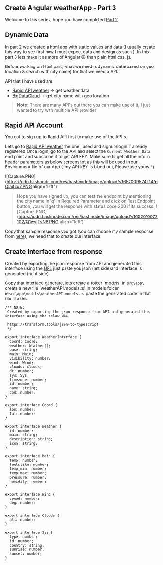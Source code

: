 ## Create Angular weatherApp - Part 3

Welcome to this series, hope you have completed [Part 2](https://shijoshaji.hashnode.dev/create-angular-weatherapp-part-2)

## Dynamic Data
In part 2 we created a html app with static values and data (I usually create this way to see first how I must expect data and design as such ). In this part 3 lets make it as more of Angular 😜 than plain html css, js.

Before working on Html part, what we need is dynamic data(based on geo location & search with city name) for that we need a API.

API that I have used are:
- [Rapid API weather](https://rapidapi.com/community/api/open-weather-map) -> get weather data
- [BigDataCloud](https://www.bigdatacloud.com/blog/convert-getcurrentposition-free-reversegeocoding-api) -> get city name with geo location
> **Note:** There are many API's out there you can make use of it, I just wanted to try with multiple API provider

## Rapid API Account
You got to sign up to Rapid API first to make use of the API's.

Lets go to [Rapid API weather](https://rapidapi.com/community/api/open-weather-map) the one I used and signup/login if already registered
Once login, go to the API and select the `Current Weather Data` end point and subscribe it to get API KEY.
Make sure to get all the info in header parameters as below screenshot as this will be used in our Environment file of our App (*my API KEY is blued out, Please use yours *)

![Capture.PNG](https://cdn.hashnode.com/res/hashnode/image/upload/v1652009574214/pQlaif3u7.PNG align="left")

> Hope you have signed up, you can test the endpoint by mentioning the city name in 'q' in Required Parameter and click on Test Endpoint button, you will get the response with status code 200 if its success.
![Capture.PNG](https://cdn.hashnode.com/res/hashnode/image/upload/v1652010072102/Q1wyjTvN8.PNG align="left")

Copy that sample response you got (you can choose my sample response from [here](https://github.com/shijoshaji/weatherApp/blob/main/src/app/services/sampleResponse.json)), we need that to create our Interface

## Create Interface from response
Created by exporting the json response from API and generated this interface using the [URL]( https://transform.tools/json-to-typescript) just paste you json (left side)and interface is generated (right side)

Copy that interface generate, lets create a folder 'models' in `src\app\` create a new file 'weatherAPI.models.ts' in models folder ie`src\app\models\weatherAPI.models.ts` paste the generated code in that file like this

```
/** NOTE:
 Created by exporting the json response from API and generated this interface using the below URL
 
 https://transform.tools/json-to-typescript
 */

export interface WeatherInterface {
  coord: Coord;
  weather: Weather[];
  base: string;
  main: Main;
  visibility: number;
  wind: Wind;
  clouds: Clouds;
  dt: number;
  sys: Sys;
  timezone: number;
  id: number;
  name: string;
  cod: number;
}

export interface Coord {
  lon: number;
  lat: number;
}

export interface Weather {
  id: number;
  main: string;
  description: string;
  icon: string;
}

export interface Main {
  temp: number;
  feelslike: number;
  temp_min: number;
  temp_max: number;
  pressure: number;
  humidity: number;
}

export interface Wind {
  speed: number;
  deg: number;
}

export interface Clouds {
  all: number;
}

export interface Sys {
  type: number;
  id: number;
  country: string;
  sunrise: number;
  sunset: number;
}

``` 

 

